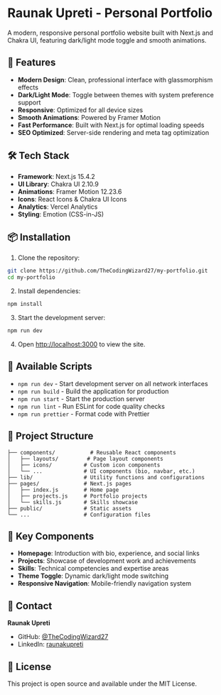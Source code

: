 # Raunak Upreti - Personal Portfolio

A modern, responsive personal portfolio website built with Next.js and Chakra UI, featuring dark/light mode toggle and smooth animations.

## 🚀 Features

- **Modern Design**: Clean, professional interface with glassmorphism effects
- **Dark/Light Mode**: Toggle between themes with system preference support
- **Responsive**: Optimized for all device sizes
- **Smooth Animations**: Powered by Framer Motion
- **Fast Performance**: Built with Next.js for optimal loading speeds
- **SEO Optimized**: Server-side rendering and meta tag optimization

## 🛠️ Tech Stack

- **Framework**: Next.js 15.4.2
- **UI Library**: Chakra UI 2.10.9
- **Animations**: Framer Motion 12.23.6
- **Icons**: React Icons & Chakra UI Icons
- **Analytics**: Vercel Analytics
- **Styling**: Emotion (CSS-in-JS)

## 📦 Installation

1. Clone the repository:
```bash
git clone https://github.com/TheCodingWizard27/my-portfolio.git
cd my-portfolio
```

2. Install dependencies:
```bash
npm install
```

3. Start the development server:
```bash
npm run dev
```

4. Open [http://localhost:3000](http://localhost:3000) to view the site.

## 🎯 Available Scripts

- `npm run dev` - Start development server on all network interfaces
- `npm run build` - Build the application for production
- `npm run start` - Start the production server
- `npm run lint` - Run ESLint for code quality checks
- `npm run prettier` - Format code with Prettier

## 📁 Project Structure

```
├── components/           # Reusable React components
│   ├── layouts/         # Page layout components
│   ├── icons/          # Custom icon components
│   └── ...             # UI components (bio, navbar, etc.)
├── lib/                # Utility functions and configurations
├── pages/              # Next.js pages
│   ├── index.js        # Home page
│   ├── projects.js     # Portfolio projects
│   └── skills.js       # Skills showcase
├── public/             # Static assets
└── ...                 # Configuration files
```

## 🎨 Key Components

- **Homepage**: Introduction with bio, experience, and social links
- **Projects**: Showcase of development work and achievements
- **Skills**: Technical competencies and expertise areas
- **Theme Toggle**: Dynamic dark/light mode switching
- **Responsive Navigation**: Mobile-friendly navigation system


## 📧 Contact

**Raunak Upreti**
- GitHub: [@TheCodingWizard27](https://github.com/TheCodingWizard27)
- LinkedIn: [raunakupreti](https://linkedin.com/in/raunakupreti)

## 📄 License

This project is open source and available under the MIT License.